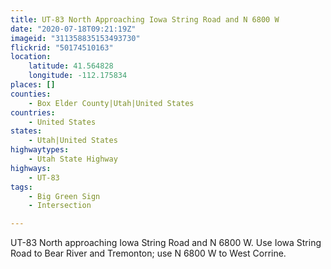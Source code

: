 ```yaml
---
title: UT-83 North Approaching Iowa String Road and N 6800 W
date: "2020-07-18T09:21:19Z"
imageid: "311358835153493730"
flickrid: "50174510163"
location:
    latitude: 41.564828
    longitude: -112.175834
places: []
counties:
    - Box Elder County|Utah|United States
countries:
    - United States
states:
    - Utah|United States
highwaytypes:
    - Utah State Highway
highways:
    - UT-83
tags:
    - Big Green Sign
    - Intersection

---
```

UT-83 North approaching Iowa String Road and N 6800 W.  Use Iowa String Road to Bear River and Tremonton; use N 6800 W to West Corrine. 